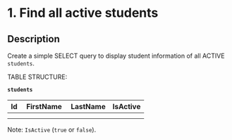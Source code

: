 # 1. Find all active students

## Description

Create a simple SELECT query to display student information of all ACTIVE `students`.

TABLE STRUCTURE:

**`students`**

| Id | FirstName | LastName | IsActive |
|----|-----------|----------|----------|
|    |           |          |          |
|    |           |          |          |

Note: `IsActive` (`true` or `false`).
